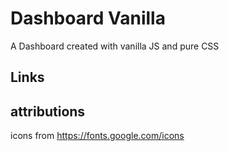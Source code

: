 # Dashboard Vanilla

A Dashboard created with vanilla JS and pure CSS

## Links

## attributions

icons from https://fonts.google.com/icons